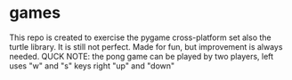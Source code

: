 # games
This repo is created to exercise the pygame cross-platform set also the turtle library.
It is still not perfect.
Made for fun, but improvement is always needed.
QUCK NOTE: the pong game can be played by two players, left uses "w" and "s" keys right "up" and "down"
